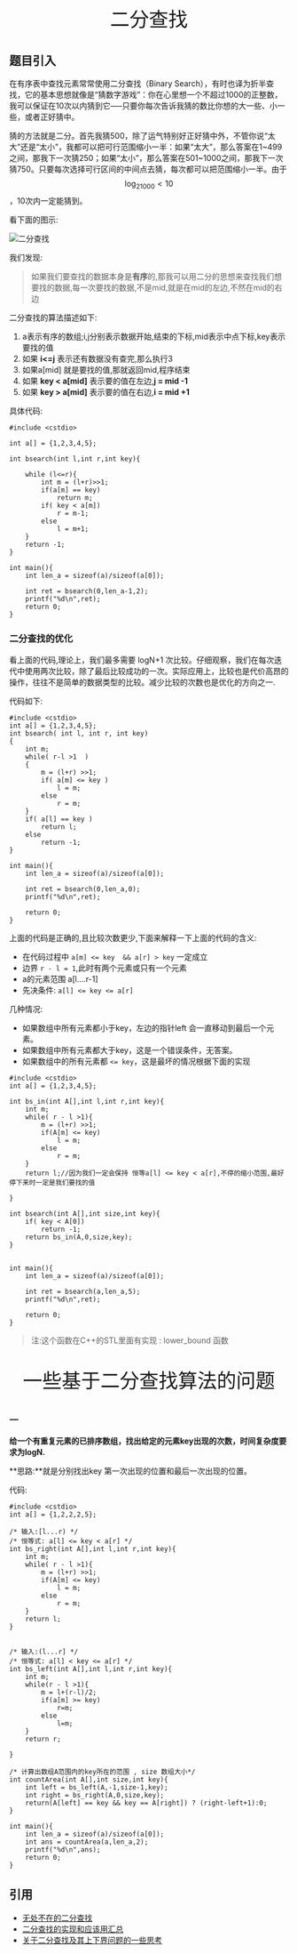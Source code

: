 <p style="text-align: center;font-size:35px">二分查找</p>

## 题目引入

在有序表中查找元素常常使用二分查找（Binary Search），有时也译为折半查找，它的基本思想就像是“猜数字游戏”：你在心里想一个不超过1000的正整数，我可以保证在10次以内猜到它—–只要你每次告诉我猜的数比你想的大一些、小一些，或者正好猜中。

猜的方法就是二分。首先我猜500，除了运气特别好正好猜中外，不管你说“太大”还是“太小”，我都可以把可行范围缩小一半：如果“太大”，那么答案在1~499之间，那我下一次猜250；如果“太小”，那么答案在501~1000之间，那我下一次猜750。只要每次选择可行区间的中间点去猜，每次都可以把范围缩小一半。由于$$\log_21000 < 10$$，10次内一定能猜到。

看下面的图示:


![二分查找](./二分查找1.png)


我们发现:


 > 如果我们要查找的数据本身是**有序**的,那我可以用二分的思想来查找我们想要找的数据,每一次要找的数据,不是mid,就是在mid的左边,不然在mid的右边

二分查找的算法描述如下:

 1. a表示有序的数组;i,j分别表示数据开始,结束的下标,mid表示中点下标,key表示要找的值
 2. 如果 **i<=j** 表示还有数据没有查完,那么执行3
 3. 如果a[mid] 就是要找的值,那就返回mid,程序结束
 4. 如果 **key < a[mid]** 表示要的值在左边,**j = mid -1**
 5. 如果 **key > a[mid]** 表示要的值在右边,**i = mid +1**


具体代码:

```
#include <cstdio>

int a[] = {1,2,3,4,5};

int bsearch(int l,int r,int key){
    
    while (l<=r){
        int m = (l+r)>>1;
        if(a[m] == key)
            return m;
        if( key < a[m])
            r = m-1;
        else
            l = m+1;
    }
    return -1;
}

int main(){
    int len_a = sizeof(a)/sizeof(a[0]);

    int ret = bsearch(0,len_a-1,2);
    printf("%d\n",ret);
    return 0;
}
```


### 二分查找的优化

看上面的代码,理论上，我们最多需要 logN+1 次比较。仔细观察，我们在每次迭代中使用两次比较，除了最后比较成功的一次。实际应用上，比较也是代价高昂的操作，往往不是简单的数据类型的比较。减少比较的次数也是优化的方向之一.

代码如下:
 
```
#include <cstdio>
int a[] = {1,2,3,4,5};
int bsearch( int l, int r, int key)
{
    int m;
    while( r-l >1  )
    {
        m = (l+r) >>1;
        if( a[m] <= key )
            l = m;
        else
            r = m;
    }
    if( a[l] == key )
        return l;
    else
        return -1;
}

int main(){
    int len_a = sizeof(a)/sizeof(a[0]);

    int ret = bsearch(0,len_a,0);
    printf("%d\n",ret);

    return 0;
}
```

上面的代码是正确的,且比较次数更少,下面来解释一下上面的代码的含义:

 - 在代码过程中 `a[m] <= key  && a[r] > key`  一定成立
 - 边界  `r - l = 1`,此时有两个元素或只有一个元素
 - a的元素范围 a[l....r-1]
 - 先决条件:  `a[l] <= key <= a[r]`

几种情况:

 - 如果数组中所有元素都小于key，左边的指针left 会一直移动到最后一个元素。
 - 如果数组中所有元素都大于key，这是一个错误条件，无答案。
 - 如果数组中的所有元素都 `<= key`，这是最坏的情况根据下面的实现

```
#include <cstdio>
int a[] = {1,2,3,4,5};

int bs_in(int A[],int l,int r,int key){
    int m;
    while( r - l >1){
        m = (l+r) >>1;
        if(A[m] <= key)
            l = m;
        else
            r = m;
    }
    return l;//因为我们一定会保持 恒等a[l] <= key < a[r],不停的缩小范围,最好停下来时一定是我们要找的值
	
}

int bsearch(int A[],int size,int key){
    if( key < A[0])
        return -1;
    return bs_in(A,0,size,key);
}


int main(){
    int len_a = sizeof(a)/sizeof(a[0]);

    int ret = bsearch(a,len_a,5);
    printf("%d\n",ret);

    return 0;
}
```

 > 注:这个函数在C++的STL里面有实现 :  lower_bound 函数

<p style="text-align: center;font-size:35px">一些基于二分查找算法的问题</p>


### 一

**给一个有重复元素的已排序数组，找出给定的元素key出现的次数，时间复杂度要求为logN.**

**思路:**就是分别找出key 第一次出现的位置和最后一次出现的位置。

代码:
```
#include <cstdio>
int a[] = {1,2,2,2,5};

/* 输入:[l...r) */
/* 恒等式: a[l] <= key < a[r] */
int bs_right(int A[],int l,int r,int key){
    int m;
    while( r - l >1){
        m = (l+r) >>1;
        if(A[m] <= key)
            l = m;
        else
            r = m;
    }
    return l;
}


/* 输入:(l...r] */
/* 恒等式: a[l] < key <= a[r] */
int bs_left(int A[],int l,int r,int key){
    int m;
    while(r - l >1){
        m = l+(r-l)/2;
        if(a[m] >= key)
            r=m;
        else
            l=m;
    }
    return r;

}

/* 计算出数组A范围内的key所在的范围 , size 数组大小*/
int countArea(int A[],int size,int key){
    int left = bs_left(A,-1,size-1,key);
    int right = bs_right(A,0,size,key);
    return(A[left] == key && key == A[right]) ? (right-left+1):0;
}

int main(){
    int len_a = sizeof(a)/sizeof(a[0]);
    int ans = countArea(a,len_a,2);
    printf("%d\n",ans);
    return 0;
}
```


## 引用

 - [无处不在的二分查找](http://www.acmerblog.com/ubiquitous-binary-search-5345.html)
 - [二分查找的实现和应该用汇总](http://www.cnblogs.com/ider/archive/2012/04/01/binary_search.html)
 - [关于二分查找及其上下界问题的一些思考](http://www.codeceo.com/article/binary-search.html)
